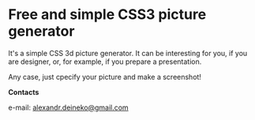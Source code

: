 Free and simple CSS3 picture generator
======================================

It's a simple CSS 3d picture generator. 
It can be interesting for you, if you are designer, or, for example, if you prepare a presentation.

Any case, just cpecify your picture and make a screenshot!

**Contacts**

e-mail: alexandr.deineko@gmail.com